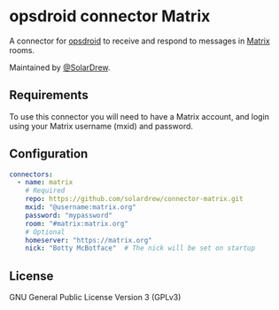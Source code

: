 # opsdroid connector Matrix

A connector for [opsdroid](https://github.com/opsdroid/opsdroid) to receive and respond to messages in [Matrix](https://matrix.org/) rooms. 

Maintained by [@SolarDrew](https://github.com/SolarDrew).

## Requirements

To use this connector you will need to have a Matrix account, and login using your Matrix username (mxid) and password.

## Configuration

```yaml
connectors:
  - name: matrix
    # Required
    repo: https://github.com/solardrew/connector-matrix.git
    mxid: "@username:matrix.org"
    password: "mypassword"
    room: "#matrix:matrix.org"
    # Optional
    homeserver: "https://matrix.org"
    nick: "Botty McBotface"  # The nick will be set on startup
```

## License

GNU General Public License Version 3 (GPLv3)
